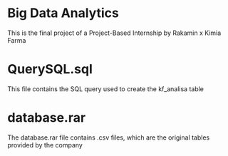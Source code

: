 # Big Data Analytics
This is the final project of a Project-Based Internship by Rakamin x Kimia Farma

# QuerySQL.sql
  This file contains the SQL query used to create the kf_analisa table
# database.rar
  The database.rar file contains .csv files, which are the original tables provided by the company

